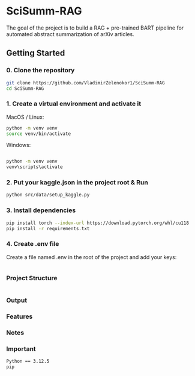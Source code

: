 # SciSumm-RAG

The goal of the project is to build a RAG + pre-trained BART pipeline for automated abstract summarization of arXiv articles.

## Getting Started

### 0. Clone the repository

```bash
git clone https://github.com/VladimirZelenokor1/SciSumm-RAG
cd SciSumm-RAG
```

### 1. Create a virtual environment and activate it

MacOS / Linux:
    
```bash
python -m venv venv
source venv/bin/activate
```
Windows:

```bash

python -m venv venv
venv\scripts\activate
```

### 2. Put your kaggle.json in the project root & Run
```bash
python src/data/setup_kaggle.py
```

### 3. Install dependencies
```bash
pip install torch --index-url https://download.pytorch.org/whl/cu118 
pip install -r requirements.txt
```

### 4. Create .env file
Create a file named .env in the root of the project and add your keys:
```
```

### Project Structure
```graphql
```

### Output

### Features

### Notes

### Important

```bash
Python == 3.12.5
pip
```